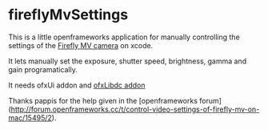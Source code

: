 fireflyMvSettings
=================

This is a little openframeworks application for manually controlling the settings of the [Firefly MV camera](http://ww2.ptgrey.com/IEEE-1394/fireflymv) on xcode.

It lets manually set the exposure, shutter speed, brightness, gamma and gain programatically.

It needs ofxUi addon and [ofxLibdc addon](https://github.com/kylemcdonald/ofxLibdc)

Thanks pappis for the help given in the [openframeworks forum] (http://forum.openframeworks.cc/t/control-video-settings-of-firefly-mv-on-mac/15495/2).
